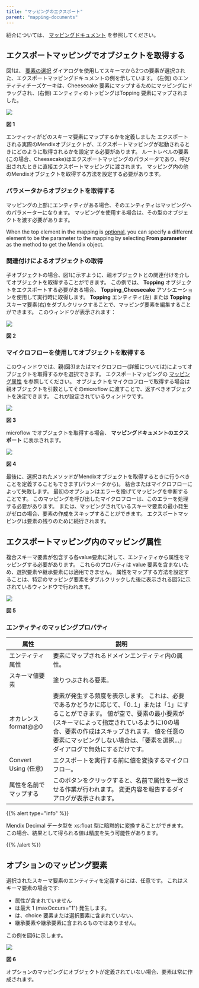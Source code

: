 ```yaml
---
title: "マッピングのエクスポート"
parent: "mapping-documents"
---
```



紹介については、 [マッピングドキュメント](mapping-documents) を参照してください。

## エクスポートマッピングでオブジェクトを取得する

図1は、 [要素の選択](select--elements) ダイアログを使用してスキーマから2つの要素が選択された、エクスポートマッピングドキュメントの例を示しています。 (左側) のエンティティチーズケーキは、Cheesecake 要素にマップするためにマッピングにドラッグされ、(右側) エンティティのトッピングはTopping 要素にマップされました。

![](attachments/16713726/16843939.png)

**図 1**

エンティティがどのスキーマ要素にマップするかを定義しました エクスポートされる実際のMendixオブジェクトが、エクスポートマッピングが起動されるときにどのように取得されるかを設定する必要があります。 ルートレベルの要素(この場合、Cheesecake)はエクスポートマッピングのパラメータであり、呼び出されたときに直接エクスポートマッピングに渡されます。 マッピング内の他のMendixオブジェクトを取得する方法を設定する必要があります。

### パラメータからオブジェクトを取得する

マッピングの上部にエンティティがある場合、そのエンティティはマッピングへのパラメーターになります。 マッピングを使用する場合は、その型のオブジェクトを渡す必要があります。

When the top element in the mapping is [optional](#optional), you can specify a different element to be the parameter to the mapping by selecting **From parameter** as the method to get the Mendix object.

### 関連付けによるオブジェクトの取得

子オブジェクトの場合、図1に示すように、親オブジェクトとの関連付けを介してオブジェクトを取得することができます。 この例では、 **Topping** オブジェクトをエクスポートする必要がある場合、 **Topping_Cheesecake** アソシエーションを使用して実行時に取得します。 **Topping** エンティティ(左) または **Topping** スキーマ要素(右)をダブルクリックすることで、マッピング要素を編集することができます。 このウィンドウが表示されます：

![](attachments/16713726/16843938.png)

**図 2**

### マイクロフローを使用してオブジェクトを取得する

このウィンドウでは、親(図3)またはマイクロフロー(詳細については)によってオブジェクトを取得するかを選択できます。 エクスポートマッピングの [マッピング属性](#mapping-attributes) を参照してください。 オブジェクトをマイクロフローで取得する場合は 親オブジェクトを引数としてそのmicroflow に渡すことで、返すべきオブジェクトを決定できます。 これが設定されているウィンドウです。

![](attachments/16713726/16843937.png)

**図 3**

microflow でオブジェクトを取得する場合、 **マッピングドキュメントのエクスポート** に表示されます。

![](attachments/16713726/16843936.png)

**図 4**

最後に、選択されたメソッドがMendixオブジェクトを取得するときに行うべきことを定義することもできます(パラメータから)。 結合またはマイクロフローによって失敗します。 最初のオプションはエラーを投げてマッピングを中断することです。 このマッピングを呼び出したマイクロフローは、このエラーを処理する必要があります。 または、マッピングされているスキーマ要素の最小発生がゼロの場合、要素の作成をスキップすることができます。 エクスポートマッピングは要素の残りのために続行されます。

## エクスポートマッピング内のマッピング属性<a name="mapping-attributes"></a>

複合スキーマ要素が包含する各value要素に対して、エンティティから属性をマッピングする必要があります。 これらのプロパティは value 要素を含まないため、選択要素や継承要素には適用できません。 属性をマップする方法を設定することは、特定のマッピング要素をダブルクリックした後に表示される図5に示されているウィンドウで行われます。

![](attachments/16713726/16843935.png)

**図 5**

### エンティティのマッピングプロパティ

| 属性                 | 説明                                                                                                                                                              |
| ------------------ | --------------------------------------------------------------------------------------------------------------------------------------------------------------- |
| エンティティ属性           | 要素にマップされるドメインエンティティ内の属性。                                                                                                                                        |
| スキーマ値要素            | 塗りつぶされる要素。                                                                                                                                                      |
| オカレンスformat@@0     | 要素が発生する頻度を表示します。 これは、必要であるかどうかに応じて、「0..1」または「1」にすることができます。 値が空で、要素の最小要素が(スキーマによって指定されているように)0の場合、要素の作成はスキップされます。 値を任意の要素にマッピングしない場合は、「要素を選択...」ダイアログで無効にするだけです。 |
| Convert Using (任意) | エクスポートを実行する前に値を変換するマイクロフロー。                                                                                                                                     |
| 属性を名前でマップする        | このボタンをクリックすると、名前で属性を一致させる作業が行われます。 変更内容を報告するダイアログが表示されます。                                                                                                       |

{{% alert type="info" %}}

Mendix Decimal データ型を xs:float 型に暗黙的に変換することができます。 この場合、結果として得られる値は精度を失う可能性があります。

{{% /alert %}}

## オプションのマッピング要素<a name="optional"></a>

選択されたスキーマ要素のエンティティを定義するには、任意です。 これはスキーマ要素の場合です:

*   属性が含まれていません
*   は最大 1 (maxOccurs="1") 発生します。
*   は、choice 要素または選択要素に含まれていない、
*   継承要素や継承要素に含まれるものではありません。

この例を図6に示します。

![](attachments/16713726/16843934.png)

**図 6**

オプションのマッピングにオブジェクトが定義されていない場合、要素は常に作成されます。
